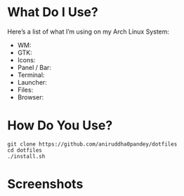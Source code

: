 # What Do I Use?
Here’s a list of what I’m using on my Arch Linux System:

- WM: 
- GTK: 
- Icons: 
- Panel / Bar: 
- Terminal: 
- Launcher: 
- Files: 
- Browser: 

# How Do You Use?
```shell
git clone https://github.com/aniruddha0pandey/dotfiles
cd dotfiles
./install.sh
```

# Screenshots
